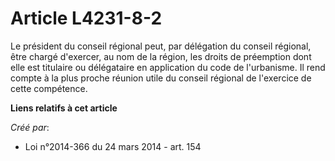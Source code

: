 # Article L4231-8-2

Le président du conseil régional peut, par délégation du conseil régional, être chargé d'exercer, au nom de la région, les
droits de préemption dont elle est titulaire ou délégataire en application du code de l'urbanisme. Il rend compte à la plus
proche réunion utile du conseil régional de l'exercice de cette compétence.

**Liens relatifs à cet article**

_Créé par_:

  - Loi n°2014-366 du 24 mars 2014 - art. 154

